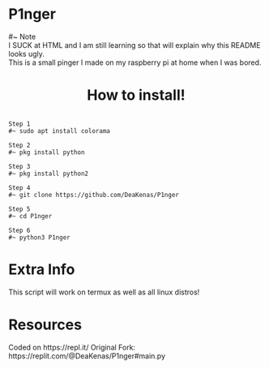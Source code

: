 # P1nger


<div>#~ Note
  <div>I SUCK at HTML and I am still learning so that will explain why this README looks ugly.
    <div>This is a small pinger I made on my raspberry pi at home when I was bored.

<h1 align="center">How to install!</h1>

<pre><code>
<div>Step 1
#~ sudo apt install colorama

<div>Step 2
#~ pkg install python

<div>Step 3
#~ pkg install python2

<div>Step 4
#~ git clone https://github.com/DeaKenas/P1nger

<div>Step 5
#~ cd P1nger

<div>Step 6
#~ python3 P1nger </code></pre>

<h1 align+"left">Extra Info</h1>
<div> This script will work on termux as well as all linux distros!

<h1 align+"left">Resources</h1>
<div>Coded on https://repl.it/
  Original Fork: https://replit.com/@DeaKenas/P1nger#main.py
